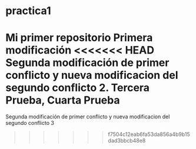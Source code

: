# practica1
Mi primer repositorio
Primera modificación
<<<<<<< HEAD
Segunda modificación de primer conflicto y nueva modificacion del segundo conflicto 2. Tercera Prueba, Cuarta Prueba
=======
Segunda modificación de primer conflicto y nueva modificacion del segundo conflicto 3
>>>>>>> f7504c12eab6fa53da856a4b9b15dad3bbcb48e8
